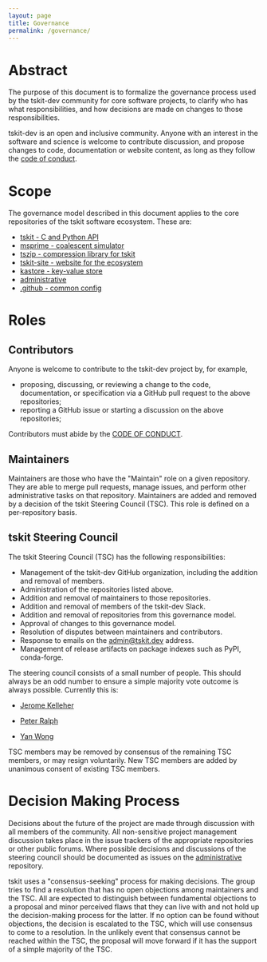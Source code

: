 ```yaml
---
layout: page
title: Governance
permalink: /governance/
---
```


# Abstract

The purpose of this document is to formalize the governance process used by the
tskit-dev community for core software projects, to clarify who has what responsibilities,
and how decisions are made on changes to those responsibilities.

tskit-dev is an open and inclusive community. Anyone with an interest in the
software and science is welcome to contribute discussion, and propose changes to code,
documentation or website content, as long as they follow the
[code of conduct](https://github.com/tskit-dev/.github/blob/main/CODE_OF_CONDUCT.md).

# Scope

The governance model described in this document applies to the core
repositories of the tskit software ecosystem. These are:

- [tskit - C and Python API](http://github.com/tskit-dev/tskit)
- [msprime - coalescent simulator](http://github.com/tskit-dev/msprime)
- [tszip - compression library for tskit](http://github.com/tskit-dev/tszip)
- [tskit-site - website for the ecosystem](http://github.com/tskit-dev/tskit-site)
- [kastore - key-value store](http://github.com/tskit-dev/kastore)
- [administrative](http://github.com/tskit-dev/administrative)
- [.github - common config](http://github.com/tskit-dev/.github)


# Roles

## Contributors

Anyone is welcome to contribute to the tskit-dev project by, for example,

- proposing, discussing, or reviewing a change to the code, documentation, or specification
  via a GitHub pull request to the above repositories;
- reporting a GitHub issue or starting a discussion on the above repositories;

Contributors must abide by the [CODE OF CONDUCT](https://github.com/tskit-dev/.github/blob/main/CODE_OF_CONDUCT.md).


## Maintainers

Maintainers are those who have the "Maintain" role on a given repository. They are able
to merge pull requests, manage issues, and perform other administrative tasks on
that repository. Maintainers are added and removed by a decision of the tskit
Steering Council (TSC). This role is defined on a per-repository basis.


## tskit Steering Council

The tskit Steering Council (TSC) has the following responsibilities:

- Management of the tskit-dev GitHub organization, including the addition and removal of members.
- Administration of the repositories listed above.
- Addition and removal of maintainers to those repositories.
- Addition and removal of members of the tskit-dev Slack.
- Addition and removal of repositories from this governance model.
- Approval of changes to this governance model.
- Resolution of disputes between maintainers and contributors.
- Response to emails on the admin@tskit.dev address.
- Management of release artifacts on package indexes such as PyPI, conda-forge.

The steering council consists of a small number of people. This should always be an odd number to ensure a simple majority vote outcome is always possible. Currently this is:

* [Jerome Kelleher](https://github.com/jeromekelleher)

* [Peter Ralph](https://github.com/petrelharp)

* [Yan Wong](https://github.com/hyanwong)


TSC members may be removed by consensus of the remaining TSC members, or may resign voluntarily. New TSC members are added by unanimous consent of existing TSC members.

# Decision Making Process

Decisions about the future of the project are made through discussion with all
members of the community. All non-sensitive project management discussion takes
place in the issue trackers of the appropriate repositories or other public forums.
Where possible decisions and discussions of the steering council should be documented as issues on the [administrative](https://github.com/tskit-dev/administrative) repository.

tskit uses a "consensus-seeking" process for making decisions. The group tries to
find a resolution that has no open objections among maintainers and the TSC. All
are expected to distinguish between fundamental objections to a proposal and minor perceived flaws that they can live with and not hold up the decision-making process for the latter. If no option can be found without objections, the decision is escalated to the TSC, which will use consensus to come to a resolution. In the unlikely event that consensus cannot be reached within the TSC, the proposal will move forward if it has the support of a simple majority of the TSC.

